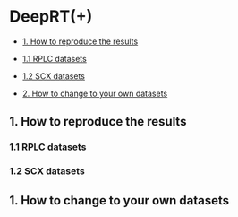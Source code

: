 # DeepRT(+)
* [1. How to reproduce the results](#1)

* [1.1 RPLC datasets](#1.1)

* [1.2 SCX datasets](#1.2)

* [2. How to change to your own datasets](#1)

<h2 id="1">1. How to reproduce the results</h2>

<h3 id="1.1">1.1 RPLC datasets</h3>

<h3 id="1.2">1.2 SCX datasets</h3>

<h2 id="2">1. How to change to your own datasets</h2>

